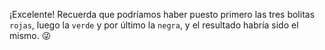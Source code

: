 ¡Excelente! Recuerda que podríamos haber puesto primero las tres bolitas `rojas`, luego la `verde` y por último la `negra`, y el resultado habría sido el mismo. :stuck_out_tongue_winking_eye: 